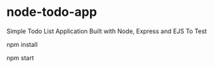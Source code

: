 # node-todo-app
Simple Todo List Application Built with Node, Express and EJS
To Test

npm install

npm start

